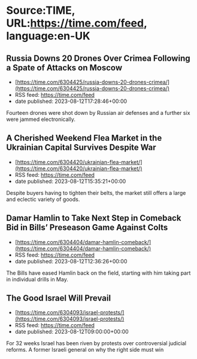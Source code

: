 # Source:TIME, URL:https://time.com/feed, language:en-UK

## Russia Downs 20 Drones Over Crimea Following a Spate of Attacks on Moscow
 - [https://time.com/6304425/russia-downs-20-drones-crimea/](https://time.com/6304425/russia-downs-20-drones-crimea/)
 - RSS feed: https://time.com/feed
 - date published: 2023-08-12T17:28:46+00:00

Fourteen drones were shot down by Russian air defenses and a further six were jammed electronically.

## A Cherished Weekend Flea Market in the Ukrainian Capital Survives Despite War
 - [https://time.com/6304420/ukrainian-flea-market/](https://time.com/6304420/ukrainian-flea-market/)
 - RSS feed: https://time.com/feed
 - date published: 2023-08-12T15:35:21+00:00

Despite buyers having to tighten their belts, the market still offers a large and eclectic variety of goods.

## Damar Hamlin to Take Next Step in Comeback Bid in Bills’ Preseason Game Against Colts
 - [https://time.com/6304404/damar-hamlin-comeback/](https://time.com/6304404/damar-hamlin-comeback/)
 - RSS feed: https://time.com/feed
 - date published: 2023-08-12T12:36:26+00:00

The Bills have eased Hamlin back on the field, starting with him taking part in individual drills in May.

## The Good Israel Will Prevail
 - [https://time.com/6304093/israel-protests/](https://time.com/6304093/israel-protests/)
 - RSS feed: https://time.com/feed
 - date published: 2023-08-12T09:00:00+00:00

For 32 weeks Israel has been riven by protests over controversial judicial reforms. A former Israeli general on why the right side must win


